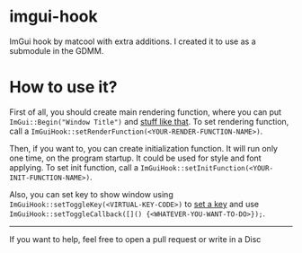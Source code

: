 # imgui-hook
ImGui hook by matcool with extra additions. I created it to use as a submodule in the GDMM.

# How to use it?

First of all, you should create main rendering function, where you can put `ImGui::Begin("Window Title")` and [stuff like that](https://github.com/ocornut/imgui#usage).
To set rendering function, call a `ImGuiHook::setRenderFunction(<YOUR-RENDER-FUNCTION-NAME>)`.

Then, if you want to, you can create initialization function. It will run only one time, on the program startup. It could be used for style and font applying.
To set init function, call a `ImGuiHook::setInitFunction(<YOUR-INIT-FUNCTION-NAME>)`.

Also, you can set key to show window using `ImGuiHook::setToggleKey(<VIRTUAL-KEY-CODE>)` to [set a key](https://docs.microsoft.com/en-us/windows/win32/inputdev/virtual-key-codes) and use `ImGuiHook::setToggleCallback([]() {<WHATEVER-YOU-WANT-TO-DO>});`.

-------------

If you want to help, feel free to open a pull request or write in a Disc
